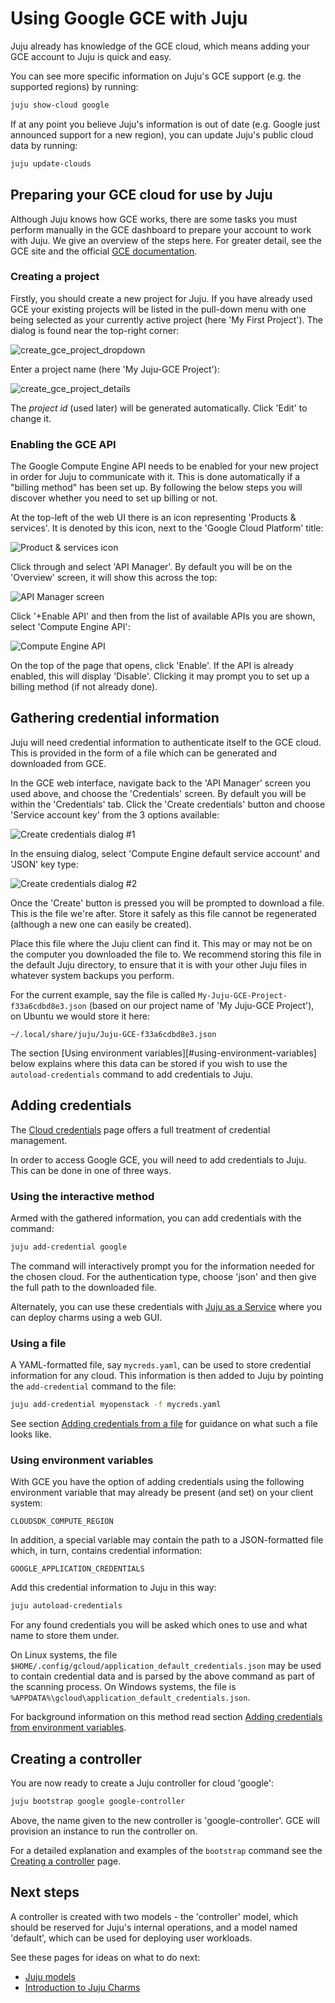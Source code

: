 # Using Google GCE with Juju

Juju already has knowledge of the GCE cloud, which means adding your GCE
account to Juju is quick and easy.

You can see more specific information on Juju's GCE support (e.g. the
supported regions) by running:

```bash
juju show-cloud google
```

If at any point you believe Juju's information is out of date (e.g. Google just 
announced support for a new region), you can update Juju's public cloud data by
running:
  
```bash
juju update-clouds
```

## Preparing your GCE cloud for use by Juju

Although Juju knows how GCE works, there are some tasks you must perform 
manually in the GCE dashboard to prepare your account to work with Juju. We
give an overview of the steps here. For greater detail, see the GCE site and
the official [GCE documentation][gce-docs].

### Creating a project

Firstly, you should create a new project for Juju. If you have already used GCE 
your existing projects will be listed in the pull-down menu with one being
selected as your currently active project (here 'My First Project'). The dialog is
found near the top-right corner:

![create_gce_project_dropdown](./media/config-gce-new_project_dropdown.png)

Enter a project name (here 'My Juju-GCE Project'):

![create_gce_project_details](./media/config-gce-first_project_create.png)

The *project id* (used later) will be generated automatically. Click 'Edit'
to change it.

### Enabling the GCE API

The Google Compute Engine API needs to be enabled for your new project in order
for Juju to communicate with it. This is done automatically if a "billing
method" has been set up. By following the below steps you will discover whether
you need to set up billing or not.

At the top-left of the web UI there is an icon representing 'Products &
services'. It is denoted by this icon, next to the 'Google Cloud Platform'
title:

![Product & services icon](./media/config-gce-product_services_icon.png)

Click through and select 'API Manager'. By default you will be on the 'Overview'
screen, it will show this across the top:

![API Manager screen](./media/config-gce-api_manager.png)

Click '+Enable API' and then from the list of available APIs you are shown,
select 'Compute Engine API':

![Compute Engine API](./media/config-gce-api_manager_compute_enabled.png)

On the top of the page that opens, click 'Enable'. If the API is already
enabled, this will display 'Disable'. Clicking it may prompt you to set up a
billing method (if not already done).

## Gathering credential information

Juju will need credential information to authenticate itself to the GCE cloud.
This is provided in the form of a file which can be generated and downloaded
from GCE.

In the GCE web interface, navigate back to the 'API Manager' screen you used 
above, and choose the 'Credentials' screen. By default you
will be within the 'Credentials' tab. Click the 'Create credentials' button and
choose 'Service account key' from the 3 options available:

![Create credentials dialog #1](./media/config-gce-api_manager_create_credentials-1.png)

In the ensuing dialog, select 'Compute Engine default service account' and 'JSON'
key type:

![Create credentials dialog #2](./media/config-gce-api_manager_create_credentials-2.png)

Once the 'Create' button is pressed you will be prompted to download a file.
This is the file we're after. Store it safely as this file cannot be
regenerated (although a new one can easily be created).

Place this file where the Juju client can find it. This may or may not be on
the computer you downloaded the file to. We recommend storing this file in the 
default Juju directory, to ensure that it is with your other Juju files in 
whatever system backups you perform.

For the current example, say the file is called `My-Juju-GCE-Project-f33a6cdbd8e3.json`
(based on our project name of 'My Juju-GCE Project'), on Ubuntu we would store
it here:

`~/.local/share/juju/Juju-GCE-f33a6cdbd8e3.json`

The section [Using environment variables][#using-environment-variables] below
explains where this data can be stored if you wish to use the
`autoload-credentials` command to add credentials to Juju.

## Adding credentials

The [Cloud credentials][credentials] page offers a full treatment of credential
management.

In order to access Google GCE, you will need to add credentials to Juju. This
can be done in one of three ways.

### Using the interactive method

Armed with the gathered information, you can add credentials with the command:

```bash
juju add-credential google
```

The command will interactively prompt you for the information needed for the
chosen cloud. For the authentication type, choose 'json' and then give the full
path to the downloaded file.

Alternately, you can use these credentials with [Juju as a Service][jaas] where
you can deploy charms using a web GUI.

### Using a file

A YAML-formatted file, say `mycreds.yaml`, can be used to store credential
information for any cloud. This information is then added to Juju by pointing
the `add-credential` command to the file:

```bash
juju add-credential myopenstack -f mycreds.yaml
```

See section [Adding credentials from a file][credentials-adding-from-file] for
guidance on what such a file looks like.

### Using environment variables

With GCE you have the option of adding credentials using the following
environment variable that may already be present (and set) on your client
system:

`CLOUDSDK_COMPUTE_REGION`

In addition, a special variable may contain the path to a JSON-formatted file
which, in turn, contains credential information:

`GOOGLE_APPLICATION_CREDENTIALS`  

Add this credential information to Juju in this way:
  
```bash
juju autoload-credentials
```

For any found credentials you will be asked which ones to use and what name to
store them under.

On Linux systems, the file
`$HOME/.config/gcloud/application_default_credentials.json` may be used to
contain credential data and is parsed by the above command as part of the
scanning process. On Windows systems, the file is
`%APPDATA%\gcloud\application_default_credentials.json`.

For background information on this method read section
[Adding credentials from environment variables][credentials-adding-from-variables].

## Creating a controller

You are now ready to create a Juju controller for cloud 'google':

```bash
juju bootstrap google google-controller
```

Above, the name given to the new controller is 'google-controller'. GCE will
provision an instance to run the controller on.

For a detailed explanation and examples of the `bootstrap` command see the
[Creating a controller][controllers-creating] page.

## Next steps

A controller is created with two models - the 'controller' model, which
should be reserved for Juju's internal operations, and a model named
'default', which can be used for deploying user workloads.

See these pages for ideas on what to do next:

 - [Juju models][models]
 - [Introduction to Juju Charms][charms]


<!-- LINKS -->

[gce-docs]: https://console.cloud.google.com/start
[jaas]: ./getting-started.md
[controllers-creating]: ./controllers-creating.md
[models]: ./models.md
[charms]: ./charms.md
[credentials]: ./credentials.md
[credentials-adding-from-file]: ./credentials.md#adding-credentials-from-a-file
[credentials-adding-from-variables]: ./credentials.md#adding-credentials-from-environment-variables
